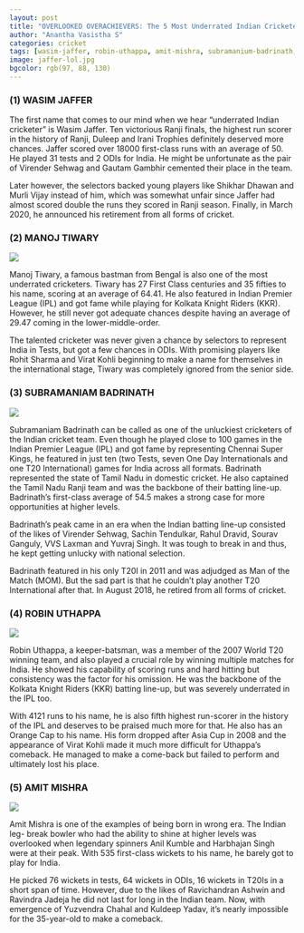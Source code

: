 ```yaml
---
layout: post
title: "OVERLOOKED OVERACHIEVERS: The 5 Most Underrated Indian Cricketers"
author: "Anantha Vasistha S"
categories: cricket
tags: [wasim-jaffer, robin-uthappa, amit-mishra, subramanium-badrinath, manoj-tiwary, most-underrated-indian-cricekters, overlooked-overachievers]
image: jaffer-lol.jpg
bgcolor: rgb(97, 88, 130)
---
```


<h3>(1) WASIM JAFFER </h3>
<!-- <div class="featured-image">
    <img src="{{ site.github.url }}/assets/img/jaffer-lol.jpg">
</div> -->

The first name that comes to our mind when we hear “underrated Indian cricketer” is Wasim Jaffer. Ten victorious Ranji finals, the highest run scorer in the history of Ranji, Duleep and Irani Trophies definitely deserved more chances. Jaffer scored over 18000 first-class runs with an average of 50. He played 31 tests and 2 ODIs for India. He might be unfortunate as the pair of Virender Sehwag and Gautam Gambhir cemented their place in the team.

Later however, the selectors backed young players like Shikhar Dhawan and Murli Vijay instead of him, which was somewhat unfair since Jaffer had almost scored double the runs they scored in Ranji season. Finally, in March 2020, he announced his retirement from all forms of cricket.

<h3>(2) MANOJ TIWARY </h3>

<div class="featured-image">
    <img src="{{ site.github.url }}/assets/img/manoj-lol2.jpg">
</div>

Manoj Tiwary, a famous bastman from Bengal is also one of the most underrated cricketers. Tiwary has 27 First Class centuries and 35 fifties to his name, scoring at an average of 64.41. He also featured in Indian Premier League (IPL) and got fame while playing for Kolkata Knight Riders (KKR). However, he still never got adequate chances despite having an average of 29.47 coming in the lower-middle-order.

The talented cricketer was never given a chance by selectors to represent India in Tests, but got a few chances in ODIs. With promising players like Rohit Sharma and Virat Kohli beginning to make a name for themselves in the international stage, Tiwary was completely ignored from the senior side.

<h3>(3) SUBRAMANIAM BADRINATH </h3>

<div class="featured-image">
    <img src="{{ site.github.url }}/assets/img/badri-lol.png">
</div>

Subramaniam Badrinath can be called as one of the unluckiest cricketers of the Indian cricket team. Even though he played close to 100 games in the Indian Premier League (IPL) and got fame by representing Chennai Super Kings, he featured in just ten (two Tests, seven One Day Internationals and one T20 International) games for India across all formats.
Badrinath represented the state of Tamil Nadu in domestic cricket. He also captained the Tamil Nadu Ranji team and was the backbone of their batting line-up. Badrinath’s first-class average of 54.5 makes a strong case for more opportunities at higher levels.

Badrinath’s peak came in an era when the Indian batting line-up consisted of the likes of Virender Sehwag, Sachin Tendulkar, Rahul Dravid, Sourav Ganguly, VVS Laxman and Yuvraj Singh. It was tough to break in and thus, he kept getting unlucky with national selection. 

Badrinath featured in his only T20I in 2011 and was adjudged as Man of the Match (MOM). But the sad part is that he couldn’t play another T20 International after that.
In August 2018, he retired from all forms of cricket.

<h3>(4) ROBIN UTHAPPA </h3>

<div class="featured-image">
    <img src="{{ site.github.url }}/assets/img/robbie-lol.jpg">
</div>

Robin Uthappa, a keeper-batsman, was a member of the 2007 World T20 winning team, and also played a crucial role by winning multiple matches for India.
He showed his capability of scoring runs and hard hitting but consistency was the factor for his omission. He was the backbone of the Kolkata Knight Riders (KKR) batting line-up, but was severely underrated in the IPL too.

With 4121 runs to his name, he is also fifth highest run-scorer in the history of the IPL and deserves to be praised much more for that. He also has an Orange Cap to his name.
His form dropped after Asia Cup in 2008 and the appearance of Virat Kohli made it much more difficult for Uthappa’s comeback. He managed to make a come-back but failed to perform and ultimately lost his place.

<h3>(5) AMIT MISHRA </h3>

<div class="featured-image">
    <img src="{{ site.github.url }}/assets/img/mishraji-lol.png">
</div>

Amit Mishra is one of the examples of being born in wrong era. The Indian leg- break bowler who had the ability to shine at higher levels was overlooked when legendary spinners Anil Kumble and Harbhajan Singh were at their peak. With 535 first-class wickets to his name, he barely got to play for India. 

He picked 76 wickets in tests, 64 wickets in ODIs, 16 wickets in T20Is in a short span of time. However, due to the likes of Ravichandran Ashwin and Ravindra Jadeja he did not last for long in the Indian team. Now, with emergence of Yuzvendra Chahal and Kuldeep Yadav, it’s nearly impossible for the 35-year-old to make a comeback.